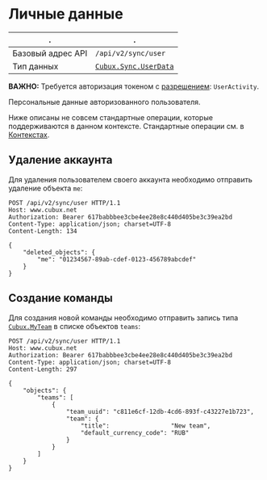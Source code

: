 Личные данные
=============

.                 | .
----------------- | -------------------------
Базовый адрес API | `/api/v2/sync/user`
Тип данных        | [`Cubux.Sync.UserData`][Cubux.Sync.UserData]

**ВАЖНО:** Требуется авторизация токеном с [разрешением][scopes]:
`UserActivity`.

Персональные данные авторизованного пользователя.

Ниже описаны не совсем стандартные операции, которые поддерживаются в
данном контексте. Стандартные операции см. в
[Контекстах](../02-context.md).


Удаление аккаунта
-----------------

Для удаления пользователем своего аккаунта необходимо отправить удаление
объекта `me`:

    POST /api/v2/sync/user HTTP/1.1
    Host: www.cubux.net
    Authorization: Bearer 617babbbee3cbe4ee28e8c440d405be3c39ea2bd
    Content-Type: application/json; charset=UTF-8
    Content-Length: 134

    {
        "deleted_objects": {
            "me": "01234567-89ab-cdef-0123-456789abcdef"
        }
    }


Создание команды
----------------

Для создания новой команды необходимо отправить запись типа
[`Cubux.MyTeam`][Cubux.MyTeam] в списке объектов `teams`:

    POST /api/v2/sync/user HTTP/1.1
    Host: www.cubux.net
    Authorization: Bearer 617babbbee3cbe4ee28e8c440d405be3c39ea2bd
    Content-Type: application/json; charset=UTF-8
    Content-Length: 297

    {
        "objects": {
            "teams": [
                {
                    "team_uuid": "c811e6cf-12db-4cd6-893f-c43227e1b723",
                    "team": {
                        "title":                 "New team",
                        "default_currency_code": "RUB"
                    }
                }
            ]
        }
    }


[Cubux.MyTeam]: ../../type/user/team.md
[Cubux.Sync.UserData]: ../../type/sync/data-user.md
[scopes]: ../../auth/scopes.md
